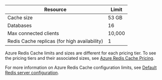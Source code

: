 | Resource                                    | Limit                                  |
|---------------------------------------------|----------------------------------------|
| Cache size                                  | 53 GB                                  |
| Databases                                   | 16                                     |
| Max connected clients                       | 10,000                                 |
| Redis Cache replicas (for high availability) | 1 |

Azure Redis Cache limits and sizes are different for each pricing tier. To see the pricing tiers and their associated sizes, see [Azure Redis Cache Pricing](http://azure.microsoft.com/pricing/details/cache/).

For more information on Azure Redis Cache configuration limits, see [Default Redis server configuration](redis-cache/cache-configure.md#default-redis-server-configuration).